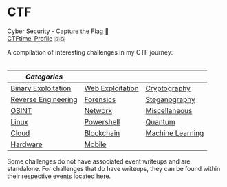 # CTF
Cyber Security - Capture the Flag 🚩  
[CTFtime_Profile](https://ctftime.org/team/156732) 🇸🇬  

A compilation of interesting challenges in my CTF journey:  
<br>

  | *Categories* | | |
  | --- | --- | --- |
  | [Binary Exploitation](https://github.com/Rookie441/CTF/blob/main/Categories/Binary%20Exploitation) | [Web Exploitation](https://github.com/Rookie441/CTF/blob/main/Categories/Web%20Exploitation) | [Cryptography](https://github.com/Rookie441/CTF/blob/main/Categories/Cryptography)
  | [Reverse Engineering](https://github.com/Rookie441/CTF/blob/main/Categories/Reverse%20Engineering) | [Forensics](https://github.com/Rookie441/CTF/blob/main/Categories/Forensics) | [Steganography](https://github.com/Rookie441/CTF/blob/main/Categories/Steganography)
  | [OSINT](https://github.com/Rookie441/CTF/blob/main/Categories/OSINT) | [Network](https://github.com/Rookie441/CTF/blob/main/Categories/Network) | [Miscellaneous](https://github.com/Rookie441/CTF/blob/main/Categories/Miscellaneous)
  | [Linux](https://github.com/Rookie441/CTF/blob/main/Categories/Linux) | [Powershell](https://github.com/Rookie441/CTF/blob/main/Categories/Powershell) | [Quantum](https://github.com/Rookie441/CTF/blob/main/Categories/Quantum)
  | [Cloud](https://github.com/Rookie441/CTF/blob/main/Categories/Cloud) | [Blockchain](https://github.com/Rookie441/CTF/blob/main/Categories/Blockchain) | [Machine Learning](https://github.com/Rookie441/CTF/blob/main/Categories/Machine%20Learning)
  | [Hardware](https://github.com/Rookie441/CTF/blob/main/Categories/Hardware) | [Mobile](https://github.com/Rookie441/CTF/blob/main/Categories/Mobile)

Some challenges do not have associated event writeups and are standalone. For challenges that do have writeups, they can be found within their respective events located [here](https://github.com/Rookie441/CTF/blob/main/Storage/Writeups). 
